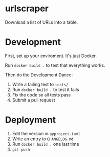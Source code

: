 # urlscraper

Download a list of URLs into a table.

# Development

First, set up your enviroment. It's just Docker.

Run `docker build .` to test that everything works.

Then do the Development Dance:

1. Write a failing test to `tests/`
2. Run `docker build .` to test it fails
3. Fix the code so all tests pass
4. Submit a pull request

# Deployment

1. Edit the version in `pyproject.toml`
2. Write an entry to `CHANGELOG.md`
3. Run `docker build .` one last time
4. `git push`
